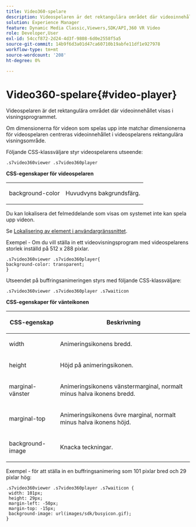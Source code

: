 ```yaml
---
title: Video360-spelare
description: Videospelaren är det rektangulära området där videoinnehållet visas i visningsprogrammet.
solution: Experience Manager
feature: Dynamic Media Classic,Viewers,SDK/API,360 VR Video
role: Developer,User
exl-id: 54ccf872-2d24-4d3f-9808-6d0e2558f5a5
source-git-commit: 14b9f6d3a01d47ca60710b19abfe11df1e927978
workflow-type: tm+mt
source-wordcount: '208'
ht-degree: 0%

---
```


# Video360-spelare{#video-player}

Videospelaren är det rektangulära området där videoinnehållet visas i visningsprogrammet.

<!--<a id="section_061E550C1C1D4DB2BD663A898895B38C"></a>-->

Om dimensionerna för videon som spelas upp inte matchar dimensionerna för videospelaren centreras videoinnehållet i videospelarens rektangulära visningsområde.

Följande CSS-klassväljare styr videospelarens utseende:

```
.s7video360viewer .s7video360player
```

**CSS-egenskaper för videospelaren**

<table id="table_C48C56E696304C9BAFEE71BA9EA9A174"> 
 <tbody> 
  <tr> 
   <td colname="col1"> <p> <span class="codeph"> background-color </span> </p> </td> 
   <td colname="col2"> <p>Huvudvyns bakgrundsfärg. </p> </td> 
  </tr> 
 </tbody> 
</table>

Du kan lokalisera det felmeddelande som visas om systemet inte kan spela upp videon.

Se [Lokalisering av element i användargränssnittet](../../../c-html5-aem-asset-viewers/c-html5-aem-video360/c-html5-aem-video360-localization.md#concept-16262b8096474d6c9c018c3e99110dd1).

Exempel - Om du vill ställa in ett videovisningsprogram med videospelarens storlek inställd på 512 x 288 pixlar.

```
.s7video360viewer .s7video360player{ 
background-color: transparent; 
}
```

<!--<a id="section_5B82913FF3C44B7B8187969CB15E9560"></a>-->

Utseendet på buffringsanimeringen styrs med följande CSS-klassväljare:

```
.s7video360viewer .s7video360player .s7waiticon
```

**CSS-egenskaper för vänteikonen**

<table id="table_8DB41A0FF2A746F78B763564C4F3EBE0"> 
 <thead> 
  <tr> 
   <th colname="col1" class="entry"> <p>CSS-egenskap </p> </th> 
   <th colname="col2" class="entry"> <p>Beskrivning </p> </th> 
  </tr> 
 </thead>
 <tbody> 
  <tr> 
   <td colname="col1"> <p> <span class="codeph"> width </span> </p> </td> 
   <td colname="col2"> <p> Animeringsikonens bredd. </p> </td> 
  </tr> 
  <tr> 
   <td colname="col1"> <p> <span class="codeph"> height </span> </p> </td> 
   <td colname="col2"> <p> Höjd på animeringsikonen. </p> </td> 
  </tr> 
  <tr> 
   <td colname="col1"> <p> <span class="codeph"> marginal-vänster </span> </p> </td> 
   <td colname="col2"> <p> Animeringsikonens vänstermarginal, normalt minus halva ikonens bredd. </p> </td> 
  </tr> 
  <tr> 
   <td colname="col1"> <p> <span class="codeph"> marginal-top </span> </p> </td> 
   <td colname="col2"> <p> Animeringsikonens övre marginal, normalt minus halva ikonens höjd. </p> </td> 
  </tr> 
  <tr> 
   <td colname="col1"> <p> <span class="codeph"> background-image </span> </p> </td> 
   <td colname="col2"> <p> Knacka teckningar. </p> </td> 
  </tr> 
 </tbody> 
</table>

Exempel - för att ställa in en buffringsanimering som 101 pixlar bred och 29 pixlar hög:

```
.s7video360viewer .s7video360player .s7waiticon { 
 width: 101px; 
 height: 29px; 
 margin-left: -50px; 
 margin-top: -15px; 
 background-image: url(images/sdk/busyicon.gif); 
}
```
